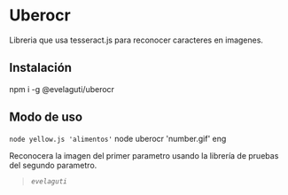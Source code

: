 # Uberocr
Libreria que usa tesseract.js para reconocer caracteres en imagenes.

## Instalación
npm i -g @evelaguti/uberocr

## Modo de uso
```node yellow.js 'alimentos'```
node uberocr 'number.gif' eng

Reconocera la imagen del primer parametro usando la librería de pruebas del segundo parametro.

> <cite>```evelaguti```</cite>
